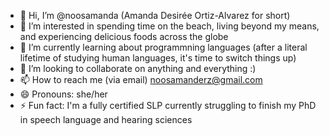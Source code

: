 - 👋 Hi, I’m @noosamanda (Amanda Desirée Ortiz-Alvarez for short)
- 👀 I’m interested in spending time on the beach, living beyond my means, and experiencing delicious foods across the globe  
- 🌱 I’m currently learning about programmning languages (after a literal lifetime of studying human languages, it's time to switch things up)
- 💞️ I’m looking to collaborate on anything and everything :)
- 📫 How to reach me (via email) noosamanderz@gmail.com
- 😄 Pronouns: she/her
- ⚡ Fun fact: I'm a fully certified SLP currently struggling to finish my PhD in speech language and hearing sciences 
<!---
noosamanda/noosamanda is a ✨ special ✨ repository because its `README.md` (this file) appears on your GitHub profile.
You can click the Preview link to take a look at your changes.
--->
